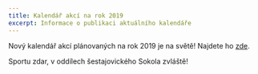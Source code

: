 ```yaml
---
title: Kalendář akcí na rok 2019
excerpt: Informace o publikaci aktuálního kalendáře
---
```


Nový kalendář akcí plánovaných na rok 2019 je na světě! Najdete ho [zde]({{relative}}/kalendar.html).

Sportu zdar, v oddílech šestajovického Sokola zvláště!
